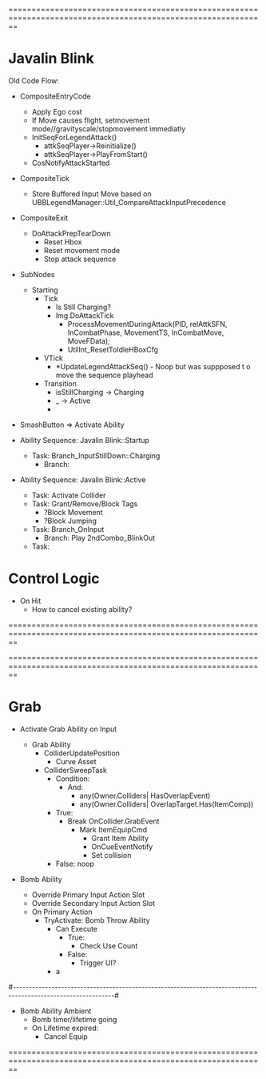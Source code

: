 <!-- markdownlint-disable -->


==============================================================================================================
# Javalin Blink

Old Code Flow:
- CompositeEntryCode
  - Apply Ego cost
  - If Move causes flight, setmovement mode//gravityscale/stopmovement immediatly
  - InitSeqForLegendAttack()
    - attkSeqPlayer->Reinitialize()
    - attkSeqPlayer->PlayFromStart()
  - CosNotifyAttackStarted
- CompositeTick
  - Store Buffered Input Move based on UBBLegendManager::Util_CompareAttackInputPrecedence
- CompositeExit
  - DoAttackPrepTearDown
    - Reset Hbox
    - Reset movement mode
    - Stop attack sequence
- SubNodes
  - Starting
    - Tick
      - Is Still Charging?
      - lmg.DoAttackTick
        - ProcessMovementDuringAttack(PID, relAttkSFN, InCombatPhase, MovementTS, InCombatMove, MoveFData);
        - UtilInt_ResetToIdleHBoxCfg
    - VTick
      - *UpdateLegendAttackSeq() - Noop but was suppposed t o move the sequence playhead
    - Transition
      - isStillCharging -> Charging
      - _               -> Active
      -

- SmashButton => Activate Ability
- Ability Sequence: Javalin Blink::Startup
  - Task: Branch_InputStillDown::Charging
    - Branch:
- Ability Sequence: Javalin Blink::Active
  - Task: Activate Collider
  - Task: Grant/Remove/Block Tags
    - ?Block Movement
    - ?Block Jumping
  - Task: Branch_OnInput
    - Branch: Play 2ndCombo_BlinkOut
  - Task:


# Control Logic
- On Hit
  - How to cancel existing ability?


==============================================================================================================

==============================================================================================================
# Grab

- Activate Grab Ability on Input
  - Grab Ability
    - ColliderUpdatePosition
      - Curve Asset
    - ColliderSweepTask
      - Condition:
        - And:
          - any(Owner.Colliders| HasOverlapEvent)
          - any(Owner.Colliders| OverlapTarget.Has(ItemComp))
      - True:
        - Break OnCollider.GrabEvent
          - Mark ItemEquipCmd
            - Grant Item Ability
            - OnCueEventNotify
            - Set collision
      - False: noop

- Bomb Ability
  - Override Primary   Input Action Slot
  - Override Secondary Input Action Slot
  - On Primary Action
    - TryActivate: Bomb Throw Ability
      - Can Execute
        - True:
          - Check Use Count
        - False:
          - Trigger UI?
      - a

#-------------------------------------------------------------------------------------------------------------#
- Bomb Ability Ambient
  - Bomb timer/lifetime going
  - On Lifetime expired:
    - Cancel Equip

==============================================================================================================